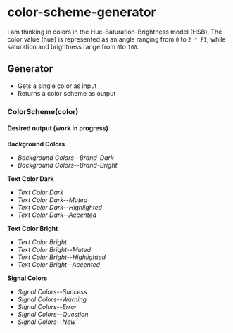 # color-scheme-generator
I am thinking in colors in the Hue-Saturation-Brightness model (HSB). The color value (hue) is represented as an angle ranging from ``0`` to ``2 * PI``, while saturation and brightness range from ``0``to ``100``.  

## Generator
- Gets a single color as input 
- Returns a color scheme as output

### ColorScheme(color)

#### Desired output (work in progress)
**Background Colors**
- *Background Colors--Brand-Dark* 
- *Background Colors--Brand-Bright* 

**Text Color Dark**
- *Text Color Dark* 
- *Text Color Dark--Muted* 
- *Text Color Dark--Highlighted* 
- *Text Color Dark--Accented* 

**Text Color Bright**
- *Text Color Bright* 
- *Text Color Bright--Muted* 
- *Text Color Bright--Highlighted* 
- *Text Color Bright--Accented* 

**Signal Colors**
- *Signal Colors--Success* 
- *Signal Colors--Warning* 
- *Signal Colors--Error* 
- *Signal Colors--Question* 
- *Signal Colors--New* 
